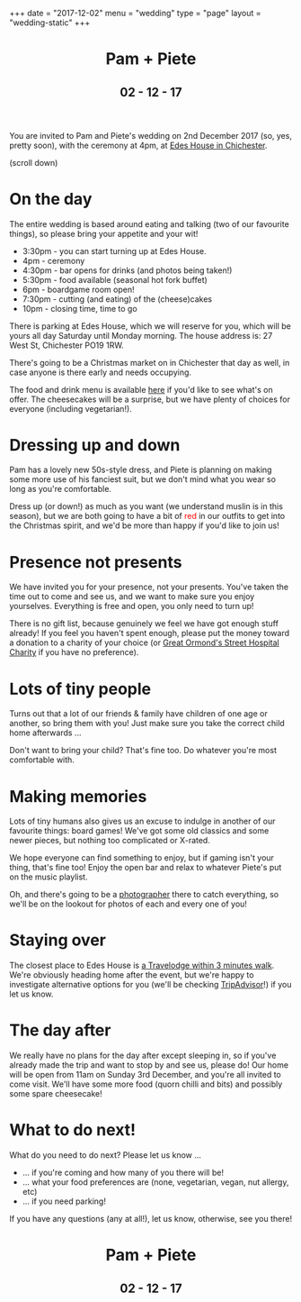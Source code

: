 +++
date = "2017-12-02"
menu = "wedding"
type = "page"
layout = "wedding-static"
+++

<div class="slide" data-background="rgb(240, 158, 120)">
<div class="content" id="first">
<header>
<h1><span id="pam">Pam</span> + Piete</h1>
<h2>02 - 12 - 17</h2>
</header>

<p>You are invited to Pam and Piete's wedding on 2nd December 2017 (so, yes, pretty soon), with the ceremony at 4pm, at <a href="https://www.westsussex.gov.uk/leisure-recreation-and-community/events-activities-and-community-venues/edes-house/">Edes House in Chichester</a>.</p>

<p>(scroll down)</p>
</div>
</div>

<div class="slide" data-background="rgb(80,200,125)">
<div class="content">
<h1>On the day</h1>

<p>The entire wedding is based around eating and talking (two of our favourite things), so please bring your appetite and your wit!</p>

<ul>
 <li>3:30pm - you can start turning up at Edes House.  </li>
 <li>4pm - ceremony</li>
 <li>4:30pm - bar opens for drinks (and photos being taken!)</li>
 <li>5:30pm - food available (seasonal hot fork buffet)</li>
 <li>6pm - boardgame room open!</li>
 <li>7:30pm - cutting (and eating) of the (cheese)cakes</li>
 <li>10pm - closing time, time to go</li>
</ul>

<p>There is parking at Edes House, which we will reserve for you, which will be yours all day Saturday until Monday morning. The house address is: 27 West St, Chichester PO19 1RW.</p>

<p>There's going to be a Christmas market on in Chichester that day as well, in case anyone is there early and needs occupying.</p>

<p>The food and drink menu is available <a href="https://docs.google.com/document/d/1hT4B20dtzf19ggB4gURMF5GyzJa6V2jnVykDi6YOTbE/edit?usp=sharing">here</a> if you'd like to see what's on offer. The cheesecakes will be a surprise, but we have plenty of choices for everyone (including vegetarian!).</p>


</div>
</div>

<div class="slide" data-background="#ff9999">
<div class="content">
<h1>Dressing up and down</h1>

<p>Pam has a lovely new 50s-style dress, and Piete is planning on making some more use of his fanciest suit, but we don't mind what you wear so long as you're comfortable.</p>

<p>Dress up (or down!) as much as you want (we understand muslin is in this season), but we are both going to have a bit of <span style="color:red">red</span> in our outfits to get into the Christmas spirit, and we'd be more than happy if you'd like to join us!</p>

<!-- </div>
</div>

<div class="slide" data-background="#6699ff">
<div class="content">
 -->
<h1>Presence not presents</h1>

<p>We have invited you for your presence, not your presents. You've taken the time out to come and see us, and we want to make sure you enjoy yourselves. Everything is free and open, you only need to turn up!</p>

<p>There is no gift list, because genuinely we feel we have got enough stuff already! If you feel you haven't spent enough, please put the money toward a donation to a charity of your choice (or <a href="http://www.gosh.org/">Great Ormond's Street Hospital Charity</a> if you have no preference).</p>

<h1>Lots of tiny people</h1>

<p>Turns out that a lot of our friends &amp; family have children of one age or another, so bring them with you! Just make sure you take the correct child home afterwards ...</p>

<p>Don't want to bring your child? That's fine too. Do whatever you're most comfortable with.</p>

</div>
</div>

<div class="slide" data-background="rgb(219, 169, 76)">
<div class="content">
<h1>Making memories</h1>

<p>Lots of tiny humans also gives us an excuse to indulge in another of our favourite things: board games! We've got some old classics and some newer pieces, but nothing too complicated or X-rated.</p>

<p>We hope everyone can find something to enjoy, but if gaming isn't your thing, that's fine too! Enjoy the open bar and relax to whatever Piete's put on the music playlist.</p>

<p>Oh, and there's going to be a <a href="http://adorlee.co.uk">photographer</a> there to catch everything, so we'll be on the lookout for photos of each and every one of you!</p>

<h1>Staying over</h1>

The closest place to Edes House is <a href="https://www.travelodge.co.uk/hotels/496/Chichester-Central-hotel?rooms%5B0%5D%5BroomId%5D=eecevx3g8w5ono&rooms%5B0%5D%5Badults%5D=1&rooms%5B0%5D%5Bchildren%5D=0&rooms%5B0%5D%5Bextras%5D%5B0%5D=&strikeThroughShown=0">a Travelodge within 3 minutes walk</a>. We're obviously heading home after the event, but we're happy to investigate alternative options for you (we'll be checking <a href="https://www.tripadvisor.co.uk/">TripAdvisor</a>!) if you let us know.

<h1>The day after</h1>

We really have no plans for the day after except sleeping in, so if you've already made the trip and want to stop by and see us, please do! Our home will be open from 11am on Sunday 3rd December, and you're all invited to come visit. We'll have some more food (quorn chilli and bits) and possibly some spare cheesecake!
</div>
</div>

<div class="slide" data-background="rgb(71, 112, 155)">
<div class="content" id="last">
<h1>What to do next!</h1>

What do you need to do next?  Please let us know ...

<ul>
    <li>... if you're coming and how many of you there will be!</li>
    <li>... what your food preferences are (none, vegetarian, vegan, nut allergy, etc)</li>
    <li>... if you need parking!</li>
</ul>

If you have any questions (any at all!), let us know, otherwise, see you there!

<header>
<h1><span id="pam">Pam</span> + Piete</h1>
<h2>02 - 12 - 17</h2>
</header>

</div>
</div>

<!--
<section id="changelog">
<h1> Changelog</h1>

<ul>
 <li>20170906 Mobile responsive + word tweaks.</li>
 <li>20170905 Words massaged and site up.</li>
 <li>20170829 Figuring out the words</li>
</ul>

</section>
-->